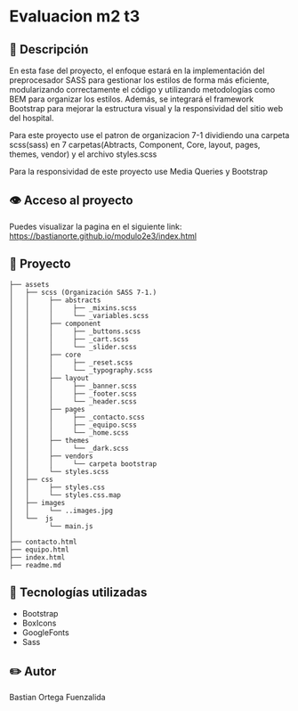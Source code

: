 # Evaluacion m2 t3

## 📖 Descripción
En esta fase del proyecto, el enfoque estará en la implementación del preprocesador SASS
para gestionar los estilos de forma más eficiente, modularizando correctamente el código y
utilizando metodologías como BEM para organizar los estilos. Además, se integrará el
framework Bootstrap para mejorar la estructura visual y la responsividad del sitio web del
hospital.

Para este proyecto use el patron de organizacion 7-1 dividiendo una carpeta scss(sass) en 7 carpetas(Abtracts, Component, Core, layout, pages, themes, vendor) y el archivo styles.scss

Para la responsividad de este proyecto use Media Queries y Bootstrap


## 👁️ Acceso al proyecto
  Puedes visualizar la pagina en el siguiente link:
  https://bastianorte.github.io/modulo2e3/index.html

## 📁 Proyecto 
```
├── assets      
│   ├── scss (Organización SASS 7-1.)
│   │     ├── abstracts
│   │     │     ├── _mixins.scss
│   │     │     └── _variables.scss
│   │     ├── component
│   │     │     ├── _buttons.scss
│   │     │     ├── _cart.scss
│   │     │     └── _slider.scss
│   │     ├── core
│   │     │     ├── _reset.scss
│   │     │     └── _typography.scss
│   │     ├── layout
│   │     │     ├── _banner.scss
│   │     │     ├── _footer.scss
│   │     │     └── _header.scss
│   │     ├── pages
│   │     │     ├── _contacto.scss
│   │     │     ├── _equipo.scss
│   │     │     └── _home.scss
│   │     ├── themes
│   │     │     └── _dark.scss
│   │     ├── vendors
│   │     │     └── carpeta bootstrap
│   │     └── styles.scss
│   ├── css
│   │     ├── styles.css
│   │     └── styles.css.map
│   ├── images
│   │     └── ..images.jpg
│   └──  js    
│         └── main.js       
│
├── contacto.html  
├── equipo.html 
├── index.html 
├── readme.md                  
```

## 🔧 Tecnologías utilizadas
* Bootstrap
* BoxIcons
* GoogleFonts
* Sass


## :pencil2: Autor
Bastian Ortega Fuenzalida